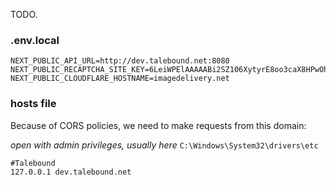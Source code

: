 TODO.

### .env.local

```
NEXT_PUBLIC_API_URL=http://dev.talebound.net:8080
NEXT_PUBLIC_RECAPTCHA_SITE_KEY=6LeiWPElAAAAABi2SZ106XytyrE8oo3caX8HPwOh
NEXT_PUBLIC_CLOUDFLARE_HOSTNAME=imagedelivery.net
```

### hosts file

Because of CORS policies, we need to make requests from this domain:

_open with admin privileges, usually here_ `C:\Windows\System32\drivers\etc`

```
#Talebound
127.0.0.1 dev.talebound.net
```
